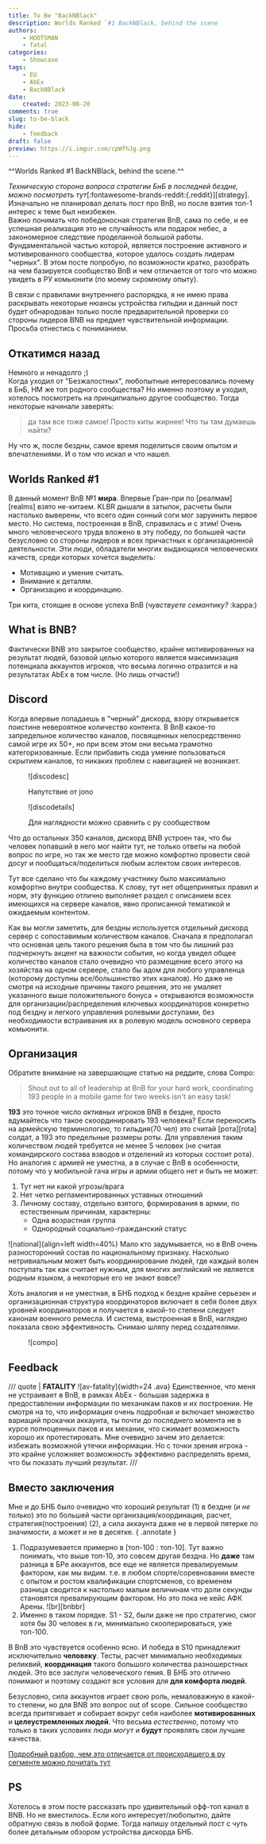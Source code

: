 ```yaml
---
title: To Be "BackNBlack"
description: Worlds Ranked `#1 BackNBlack, behind the scene
authors:
    - HOOTSMAN
    - fatal
categories:
    - Showcase
tags:
    - EU
    - AbEx
    - BackNBlack
date:
    created: 2023-08-20
comments: true
slug: to-be-black
hide:
    - feedback
draft: false
preview: https://i.imgur.com/cpWfhJg.png
---
```


^^Worlds Ranked #1 BackNBlack, behind the scene.^^

_Техническую сторона вопроса стратегии БнБ в последней бездне, можно посмотреть
тут_[:fontawesome-brands-reddit:{.reddit}][strategy].\
Изначально не планировал делать пост про BnB, но после взятия топ-1 интерес к теме был неизбежен.\
Важно понимать что победоносная стратегия ВnB, сама по себе, и ее успешная реализация это не случайность или подарок
небес, а закономерное следствие проделанной большой работы. Фундаментальной частью которой, является построение
активного и мотивированного сообщества, которое удалось создать лидерам "черных".
В этом посте попробую, по возможности кратко, разобрать на чем базируется сообщество BnB и чем отличается
от того что можно увидеть в РУ комьюнити (по моему скромному опыту).

<!-- more -->
В связи с правилами внутреннего распорядка, я не имею права раскрывать некоторые нюансы устройства гильдии и данный пост
будет обнародован только после предварительной проверки со стороны лидеров BNB на предмет чувствительной информации.
Просьба отнестись с пониманием.

## Откатимся назад

Немного и ненадолго ;)\
Когда уходил от "Безжалостных", любопытные интересовались почему в БнБ, НМ же топ родного сообщества?
Но именно поэтому и уходил, хотелось посмотреть на принципиально другое сообщество.
Тогда некоторые начинали заверять:
> да там все тоже самое!
> Просто киты жирнее!
> Что ты там думаешь найти?

Ну что ж, после бездны, самое время поделиться своим опытом и впечатлениями.
И о том что искал и что нашел.

## Worlds Ranked #1

В данный момент BnB №1 **мира**.
Впервые Гран-при по [реалмам][realms] взято не-китаем.
KLBR дышали в затылок,
расчеты были настолько выверены,
что всего один сонный соги мог заруинить первое место.
Но система, построенная в BnB, справилась и с этим!
Очень много человеческого труда вложено в эту победу, по большей части безусловно со стороны лидеров и всех причастных к
организационной деятельности.
Эти люди, обладатели многих выдающихся человеческих качеств, среди которых хочется выделить:

- Мотивацию и умение считать.
- Внимание к деталям.
- Организацию и координацию.

Три кита, стоящие в основе успеха BnB (_чувствуете семантику?_ :kappa:)

## What is BNB?

Фактически BNB это закрытое сообщество, крайне мотивированных на результат людей, базовой целью которого является
максимизация потенциала аккаунтов игроков, что весьма логично отразится и на результатах AbEx в том числе. (Но лишь
отчасти!)

## Discord

Когда впервые попадаешь в "черный" дискорд, взору открывается поистине невероятное количество контента.
В BnB какое-то запредельное количество каналов, посвященных непосредственно самой игре их 50+, но при всем этом они
весьма грамотно категоризованные.
Если прибавить сюда умение пользоваться скрытием каналов, то никаких проблем с навигацией не возникает.
<figure markdown="span">

![discodesc]
<figcaption>

Напутствие от jono
</figcaption>
</figure>
<figure markdown="span">

![discodetails]
<figcaption>
Для наглядности можно сравнить с ру сообществом
</figcaption>
</figure>
Что до остальных 350 каналов, дискорд BNB устроен так, что бы человек попавший в него мог найти тут, не только ответы на
любой вопрос по игре, но так же место где можно комфортно провести свой досуг и пообщаться/поделиться любым аспектом
своих интересов.

Тут все сделано что бы каждому участнику было максимально комфортно внутри сообщества.
К слову, тут нет общепринятых правил и норм, эту функцию отлично выполняет раздел с описанием всех
имеющихся на сервере каналов, явно прописанной тематикой и ожидаемым контентом.

Как вы могли заметить, для бездны используется отдельный дискорд сервер с сопоставимым количеством каналов.
Сначала я предполагал что основная цель такого решения была в том что бы лишний раз подчеркнуть акцент на важности
события, но когда увидел общее количество каналов стало очевидно что размещение всего этого на хозяйства на одном
сервере, стало бы адом для любого управленца (которому доступны все/большинство этих каналов).
Но даже не смотря на исходные причины такого решения, это не умаляет указанного выше положительного бонуса + открываются
возможности для организации/распределения ключевых координаторов конкретно под бездну и легкого управления ролевыми
доступами, без необходимости встраивания их в ролевую модель основного сервера комьюнити.

## Организация

Обратите внимание на завершающие статью на реддите, слова Compo:
> Shout out to all of leadership at BnB for your hard work, coordinating 193 people in a mobile game for two weeks isn't
> an easy task!

**193** это точное число _активных_ игроков BNB в бездне, просто вдумайтесь что такое скоординировать 193 человека?
Если переносить на армейскую терминологию, то гильдия(70 чел) это считай [рота][rota] солдат, а 193 это предельные размеры роты.
Для управления таким количеством людей требуется не менее 5 человек (не считая командирского состава взводов и отделений из которых состоит рота).
Но аналогия с армией не уместна, а в случае с BnB в особенности, потому что у мобильной гача игры и армии
общего нет и быть не может:

1. Тут нет ни какой угрозы/врага
2. Нет четко регламентированных уставных отношений
3. Личному составу, отдельно взятого, формирования в армии, по естественным причинам, характерны:
    - Одна возрастная группа
    - Однородный социально-гражданский статус

![national]{align=left width=40%}
Мало кто задумывается, но в BnB очень разносторонний состав по национальному признаку.
Насколько нетривиальным может быть координирование людей, где каждый волен поступать так как считает нужным, для многих
английский не является родным языком, а некоторые его не знают вовсе?

Хоть аналогия и не уместная, в БНБ подход к бездне крайне серьезен и организационная структура координаторов включает в
себя более двух уровней координаторов и получается в какой-то степени следует канонам военного ремесла.
И система, выстроенная в BnB, наглядно показала свою эффективность.
Снимаю шляпу перед создателями.
<figure markdown="span">

![compo]
</figure>

## Feedback

/// quote | **FATALITY** ![av-fatality]{width=24 .ava}
Единственное, что меня не устраивает в BnB, в рамках AbEx - большая задержка в предоставлении информации по механикам паков и их построении.
Не смотря на то, что информация очень подробная и включает множество вариаций прокачки аккаунта, ты почти до последнего момента не в курсе полноценных паков и их механик, что сжимает возможность хорошо их протестировать.
Мне очевидно зачем это делается: избежать возможной утечки информации.
Но с точки зрения игрока - это крайне усложняет возможность эффективно распределять время, что бы показать лучший результат.
///

## Вместо заключения

Мне и до БНБ было очевидно что хороший результат (1) в бездне (_и не только_) это по большей части организация/координация, расчет, стратегия(построения) (2), а сила аккаунта даже не в первой пятерке по значимости, а может и не в десятке.
{ .annotate }

1. Подразумевается примерно в [топ-100 : топ-10].
Тут важно понимать, что выше топ-10, это совсем другая бездна.
Но **даже** там разница в БРе аккаунтов, все еще не является превалируемым фактором, как мы видим.
т.е. в любом спорте/соревновании вместе с опытом и ростом квалификации спортсменов, со временем разница сводится к настолько малым величинам что доли секунды становятся превалирующим фактором.
Но это пока не кейс АФК Арены.
![br][bnbbr]
1. Именно в таком порядке.
S1 - S2, были даже не про стратегию, смог хотя бы 30 человек в ги, минимально скооперироваться, уже топ-100.

В BnB это чувствуется особенно ясно.
И победа в S10 принадлежит исключительно **человеку**.
Тесты, расчет минимально необходимых реликвий, **координация** такого большого количества разношерстных людей.
Это все заслуги человеческого гения.
В БНБ это отлично понимают и поэтому создают все условия для **для комфорта людей**.

Безусловно, сила аккаунтов играет свою роль, немаловажную в какой-то степени, но для BNB это вопрос out of scope.
Сильное сообщество всегда притягивает и собирает вокруг себя наиболее **мотивированных** и **целеустремленных людей**.
Что весьма _естественно_, потому что только в таких условиях люди _могут_ и **будут** проявлять свои лучшие качества.

[Подробный разбор, чем это отличается от происходящего в ру сегменте можно почитать тут](06_cis.md)

## PS

Хотелось в этом посте рассказать про удивительный офф-топ канал в BNB.
Но не вместилось. Если кого интересует/любопытно, дайте обратную связь в любой форме.
Тогда напишу отдельный пост с чуть более детальным обзором устройства дискорда БНБ.
